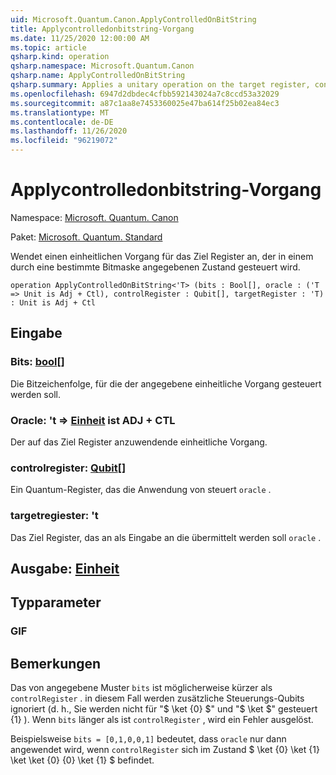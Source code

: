 ```yaml
---
uid: Microsoft.Quantum.Canon.ApplyControlledOnBitString
title: Applycontrolledonbitstring-Vorgang
ms.date: 11/25/2020 12:00:00 AM
ms.topic: article
qsharp.kind: operation
qsharp.namespace: Microsoft.Quantum.Canon
qsharp.name: ApplyControlledOnBitString
qsharp.summary: Applies a unitary operation on the target register, controlled on a a state specified by a given bit mask.
ms.openlocfilehash: 6947d2dbdec4cfbb592143024a7c8ccd53a32029
ms.sourcegitcommit: a87c1aa8e7453360025e47ba614f25b02ea84ec3
ms.translationtype: MT
ms.contentlocale: de-DE
ms.lasthandoff: 11/26/2020
ms.locfileid: "96219072"
---
```

# <a name="applycontrolledonbitstring-operation"></a>Applycontrolledonbitstring-Vorgang

Namespace: [Microsoft. Quantum. Canon](xref:Microsoft.Quantum.Canon)

Paket: [Microsoft. Quantum. Standard](https://nuget.org/packages/Microsoft.Quantum.Standard)


Wendet einen einheitlichen Vorgang für das Ziel Register an, der in einem durch eine bestimmte Bitmaske angegebenen Zustand gesteuert wird.

```qsharp
operation ApplyControlledOnBitString<'T> (bits : Bool[], oracle : ('T => Unit is Adj + Ctl), controlRegister : Qubit[], targetRegister : 'T) : Unit is Adj + Ctl
```


## <a name="input"></a>Eingabe

### <a name="bits--bool"></a>Bits: [bool](xref:microsoft.quantum.lang-ref.bool)[]

Die Bitzeichenfolge, für die der angegebene einheitliche Vorgang gesteuert werden soll.


### <a name="oracle--t--unit--is-adj--ctl"></a>Oracle: 't => [Einheit](xref:microsoft.quantum.lang-ref.unit)  ist ADJ + CTL

Der auf das Ziel Register anzuwendende einheitliche Vorgang.


### <a name="controlregister--qubit"></a>controlregister: [Qubit](xref:microsoft.quantum.lang-ref.qubit)[]

Ein Quantum-Register, das die Anwendung von steuert `oracle` .


### <a name="targetregister--t"></a>targetregiester: 't

Das Ziel Register, das an als Eingabe an die übermittelt werden soll `oracle` .



## <a name="output--unit"></a>Ausgabe: [Einheit](xref:microsoft.quantum.lang-ref.unit)



## <a name="type-parameters"></a>Typparameter

### <a name="t"></a>GIF



## <a name="remarks"></a>Bemerkungen

Das von angegebene Muster `bits` ist möglicherweise kürzer als `controlRegister` . in diesem Fall werden zusätzliche Steuerungs-Qubits ignoriert (d. h., Sie werden nicht für "$ \ket {0} $" und "$ \ket $" gesteuert {1} ).
Wenn `bits` länger als ist `controlRegister` , wird ein Fehler ausgelöst.

Beispielsweise `bits = [0,1,0,0,1]` bedeutet, dass `oracle` nur dann angewendet wird, wenn `controlRegister` sich im Zustand $ \ket {0} \ket {1} \ket \ket {0} {0} \ket {1} $ befindet.
